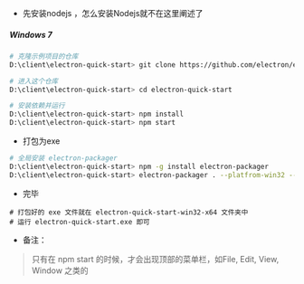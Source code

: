 - 先安装nodejs ，怎么安装Nodejs就不在这里阐述了

##### Windows 7
```bash
# 克隆示例项目的仓库
D:\client\electron-quick-start> git clone https://github.com/electron/electron-quick-start

# 进入这个仓库
D:\client\electron-quick-start> cd electron-quick-start

# 安装依赖并运行
D:\client\electron-quick-start> npm install
D:\client\electron-quick-start> npm start
```
- 打包为exe
```bash
# 全局安装 electron-packager
D:\client\electron-quick-start> npm -g install electron-packager
D:\client\electron-quick-start> electron-packager . --platfrom-win32 --arch-x64
```
- 完毕
```
# 打包好的 exe 文件就在 electron-quick-start-win32-x64 文件夹中
# 运行 electron-quick-start.exe 即可
```

- 备注：
> 只有在 npm start 的时候，才会出现顶部的菜单栏，如File, Edit, View, Window 之类的
